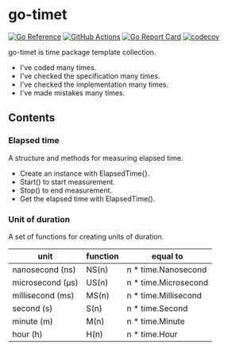 # go-timet

[![Go Reference](https://pkg.go.dev/badge/github.com/shimt/go-timet.svg)](https://pkg.go.dev/github.com/shimt/go-timet) [![GitHub Actions](https://github.com/shimt/go-timet/actions/workflows/main.yml/badge.svg)](https://github.com/shimt/go-timet/actions/workflows/main.yml) [![Go Report Card](https://goreportcard.com/badge/github.com/shimt/go-timet)](https://goreportcard.com/report/github.com/shimt/go-timet) [![codecov](https://codecov.io/gh/shimt/go-timet/branch/master/graph/badge.svg?token=W60LVKYO9B)](https://codecov.io/gh/shimt/go-timet)

go-timet is time package template collection.

- I've coded many times.
- I've checked the specification many times.
- I've checked the implementation many times.
- I've made mistakes many times.

## Contents

### Elapsed time

A structure and methods for measuring elapsed time.

- Create an instance with ElapsedTime{}.
- Start() to start measurement.
- Stop() to end measurement.
- Get the elapsed time with ElapsedTime().

### Unit of duration

A set of functions for creating units of duration.

| unit             | function | equal to              |
| ---------------- | -------- | --------------------- |
| nanosecond (ns)  | NS(n)    | n \* time.Nanosecond  |
| microsecond (μs) | US(n)    | n \* time.Microsecond |
| millisecond (ms) | MS(n)    | n \* time.Millisecond |
| second (s)       | S(n)     | n \* time.Second      |
| minute (m)       | M(n)     | n \* time.Minute      |
| hour (h)         | H(n)     | n \* time.Hour        |
